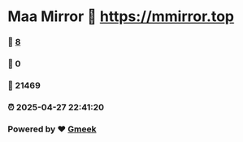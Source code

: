 # Maa Mirror :link: https://mmirror.top 
### :page_facing_up: [8](https://mmirror.top/tag.html) 
### :speech_balloon: 0 
### :hibiscus: 21469 
### :alarm_clock: 2025-04-27 22:41:20 
### Powered by :heart: [Gmeek](https://github.com/Meekdai/Gmeek)
